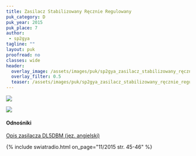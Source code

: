```yaml
---
title: Zasilacz Stabilizowany Ręcznie Regulowany
puk_category: D
puk_year: 2015
puk_place: 7
author:
 - sp2gya
tagline: ""
layout: puk
proofread: no
classes: wide
header:
  overlay_image: /assets/images/puk/sp2gya_zasilacz_stabilizowany_ręcznie_regulowany.jpg
  overlay_filter: 0.5
  teaser: /assets/images/puk/sp2gya_zasilacz_stabilizowany_ręcznie_regulowany.jpg
---
```






 



![](assets/data/img/projects/2015-7-0.jpg) 


![](assets/img/work-in-progress.jpg) 


#### Odnośniki

[Opis zasilacza DL5DBM (jęz. angielski)](http://dl5dbm.darc.de/20a_e.pdf)

 



{% include swiatradio.html on_page="11/2015 str. 45-46" %}

 





 


